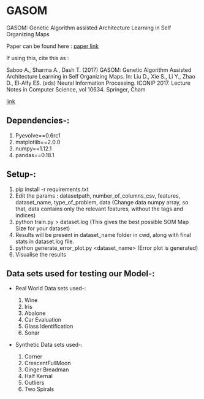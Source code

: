 # GASOM
GASOM: Genetic Algorithm assisted Architecture Learning in Self Organizing Maps

Paper can be found here : [paper link](https://link.springer.com/chapter/10.1007/978-3-319-70087-8_25)

If using this, cite this as : 

Saboo A., Sharma A., Dash T. (2017) GASOM: Genetic Algorithm Assisted Architecture Learning in Self Organizing Maps. In: Liu D., Xie S., Li Y., Zhao D., El-Alfy ES. (eds) Neural Information Processing. ICONIP 2017. Lecture Notes in Computer Science, vol 10634. Springer, Cham


[link](https://link.springer.com/chapter/10.1007/978-3-319-70087-8_25#citeas)

## Dependencies-:

  1. Pyevolve==0.6rc1
  2. matplotlib==2.0.0
  3. numpy==1.12.1
  4. pandas==0.18.1

## Setup-:

1. pip install -r requirements.txt
2. Edit the params : datasetpath, number_of_columns_csv, features, dataset_name, type_of_problem, data
(Change data numpy array, so that, data contains only the relevant features, without the tags and indices)
3. python train.py > dataset.log (This gives the best possible SOM Map Size for your dataset)
4. Results will be present in dataset_name folder in cwd, along with final stats in dataset.log file. 
5. python generate_error_plot.py <pickle file in dataset_name folder> <dataset_name> (Error plot is generated)
6. Visualise the results 

## Data sets used for testing our Model-:

* Real World Data sets used-:
	 
   1. Wine
   2. Iris
   3. Abalone
   4. Car Evaluation
   5. Glass Identification
   6. Sonar

* Synthetic Data sets used-:
 
   1. Corner
   2. CrescentFullMoon
   3. Ginger Breadman
   4. Half Kernal
   5. Outliers
   6. Two Spirals 
   

